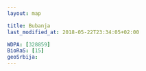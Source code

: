```yaml
---
layout: map

title: Bubanja
last_modified_at: 2018-05-22T23:34:05+02:00

WDPA: [328859]
BioRaS: [15]
geoSrbija:
---
```

